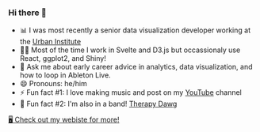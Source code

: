 ### Hi there 👋

- 📊 I was most recently a senior data visualization developer working at the [Urban Institute](https://urban.org/)
- 👨‍💻 Most of the time I work in Svelte and D3.js but occassionaly use React, ggplot2, and Shiny!
- 💬 Ask me about early career advice in analytics, data visualization, and how to loop in Ableton Live.
- 😄 Pronouns: he/him
- ⚡ Fun fact #1: I love making music and post on my [YouTube](https://youtube.com/benkates) channel
- 🎷 Fun fact #2: I'm also in a band! [Therapy Dawg](https://instagram.com/therapy.dawg)

[🖥 Check out my webiste for more!](https://benkates.com)
